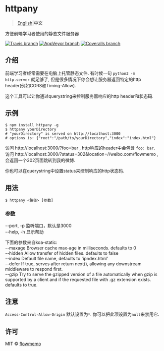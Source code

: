 # httpany
>  [English](https://github.com/flowmemo/httpany/blob/master/README.md)|**中文**  

方便前端学习者使用的静态文件服务器

[![Travis branch](https://img.shields.io/travis/flowmemo/httpany/master.svg?style=flat-square)](https://travis-ci.org/flowmemo/httpany)
[![AppVeyor branch](https://img.shields.io/appveyor/ci/flowmemo/httpany/master.svg?style=flat-square&label=Win%20Test)](https://ci.appveyor.com/project/flowmemo/httpany/branch/master)
[![Coveralls branch](https://img.shields.io/coveralls/flowmemo/httpany/master.svg?style=flat-square)](https://coveralls.io/github/flowmemo/httpany?branch=master)

## 介绍
前端学习者经常需要在电脑上托管静态文件.
有时候一句 `python3 -m http.server` 就足够了, 但是很多情况下你会想让服务器返回特定的http header(例如CORS和Timing-Allow).  

这个工具可以让你通过querystring来控制服务器响应的http header和状态码.

## 示例
```shell
$ npm install httpany -g
$ httpany yourDirectory
# "yourDirectory" is served on http://localhost:3000
# options is: {"root":"/path/to/yourDirectory","index":"index.html"}
```
访问 http://localhost:3000/?foo=bar , http响应的header中会包含 `foo: bar`.  
访问 http://localhost:3000/?status=302&location=//weibo.com/flowmemo , 会返回一个302页面跳转到我的微博.

你也可以在querystring中设置status来控制响应的http状态码.

## 用法
```shell
$ httpany <路径> [参数]
```

### 参数
--port, -p 监听端口，默认是3000  
--help, -h 显示帮助  

下面的参数来自koa-static:  
--maxage Browser cache max-age in milliseconds. defaults to 0  
--hidden Allow transfer of hidden files. defaults to false  
--index Default file name, defaults to 'ipndex.html'  
--defer If true, serves after return next(), allowing any downstream middleware to respond first.  
--gzip Try to serve the gzipped version of a file automatically when gzip is supported by a client and if the requested file with .gz extension exists. defaults to true.  

## 注意
`Access-Control-Allow-Origin` 默认设置为`*`. 你可以把此项设置为`null`来禁用它.

## 许可
MIT © [flowmemo](http://weibo.com/flowmemo)
